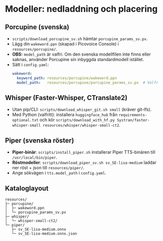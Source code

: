 # Modeller: nedladdning och placering

## Porcupine (svenska)
- `scripts/download_porcupine_sv.sh` hämtar `porcupine_params_sv.pv`.
- Lägg din `wakeword.ppn` (skapad i Picovoice Console) i `resources/porcupine/`.
- **OBS:** `model_path` är valfri. Om den svenska modellfilen inte finns eller saknas, använder Porcupine sin inbyggda standardmodell istället.
- Sätt i `config.yaml`:
  ```yaml
  wakeword:
    keyword_path: resources/porcupine/wakeword.ppn
    model_path:   resources/porcupine/porcupine_params_sv.pv  # Valfri
  ```

## Whisper (Faster-Whisper, CTranslate2)
- Utan pip/CLI: `scripts/download_whisper_git.sh small` (kräver git-lfs).
- Med Python (valfritt): installera `huggingface_hub` från `requirements-optional.txt`
  och kör `scripts/download_with_hf.py Systran/faster-whisper-small resources/whisper/whisper-small-ct2`.

## Piper (svenska röster)
- **Piper-binär**: `scripts/install_piper.sh` installerar Piper TTS-binären till `/usr/local/bin/piper`.
- **Röstmodeller**: `scripts/download_piper_sv.sh sv_SE-lisa-medium` laddar ner röst + json till `resources/piper/`.
- Ange sökvägen i `tts.model_path` i `config.yaml`.

## Kataloglayout
```
resources/
├─ porcupine/
│  ├─ wakeword.ppn
│  └─ porcupine_params_sv.pv
├─ whisper/
│  └─ whisper-small-ct2/
└─ piper/
   ├─ sv_SE-lisa-medium.onnx
   └─ sv_SE-lisa-medium.onnx.json
```
